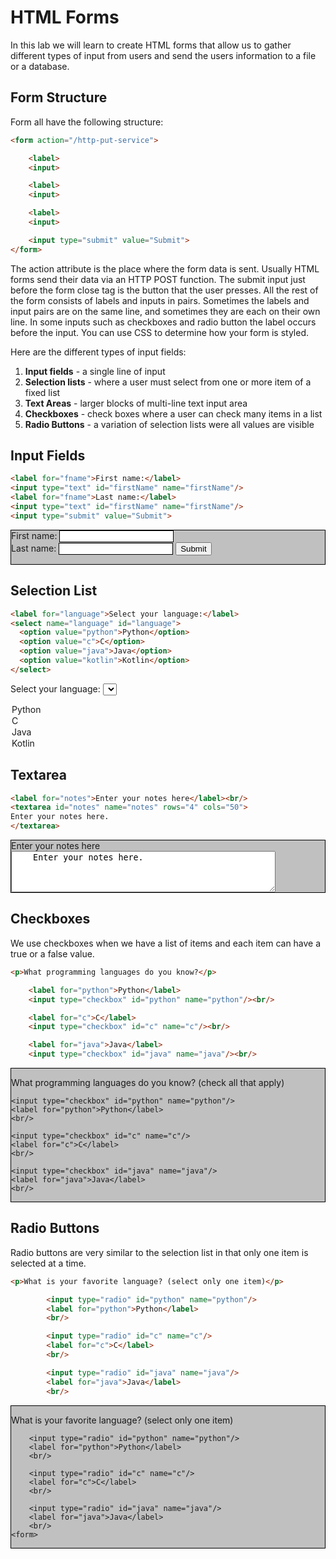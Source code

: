 # HTML Forms
In this lab we will learn to create HTML forms that allow us to gather different types of input from users and send the users information to a file or a database.

## Form Structure
Form all have the following structure:

```html
<form action="/http-put-service">

    <label>
    <input>

    <label>
    <input>

    <label>
    <input>

    <input type="submit" value="Submit">
</form>
```

The action attribute is the place where the form data is sent.  Usually HTML forms send their data via an HTTP POST function.  The submit input just before the form close tag is the button that the user presses.  All the rest of the form consists of labels and inputs in pairs.  Sometimes the labels and input pairs are on the same line, and sometimes they are each on their own line. In some inputs such as checkboxes and radio button the label occurs before the input. You can use CSS to determine how your form is styled.

Here are the different types of input fields:

1. **Input fields** - a single line of input
2. **Selection lists** - where a user must select from one or more item of a fixed list
3. **Text Areas** - larger blocks of multi-line text input area
4. **Checkboxes** - check boxes where a user can check many items in a list
5. **Radio Buttons** - a variation of selection lists were all values are visible

## Input Fields

```html
<label for="fname">First name:</label>
<input type="text" id="firstName" name="firstName"/>
<label for="fname">Last name:</label>
<input type="text" id="firstName" name="firstName"/>
<input type="submit" value="Submit">
```

<div style="border:solid black 1px; background-color:silver">
    <form action="/http-put-service">
        <label for="fname">First name:</label>
        <input style="border:solid black 1px" type="text" id="firstName" name="firstName"/><br/>
        <label for="fname">Last name:</label>
        <input style="border:solid black 1px" type="text" id="lastName" name="lastName"/>
        <input type="submit" value="Submit">
    </form>
</div>

## Selection List

```html
<label for="language">Select your language:</label>
<select name="language" id="language">
  <option value="python">Python</option>
  <option value="c">C</option>
  <option value="java">Java</option>
  <option value="kotlin">Kotlin</option>
</select>
```

<label for="fname">Select your language:</label>
<select name="language" id="language">
  <option value="python">Python</option>
  <option value="c">C</option>
  <option value="java">Java</option>
  <option value="kotlin">Kotlin</option>
</select>

## Textarea

```html
<label for="notes">Enter your notes here</label><br/>
<textarea id="notes" name="notes" rows="4" cols="50">
Enter your notes here.
</textarea>
```

<div style="border:solid black 1px; background-color:silver">
    <label for="notes">Enter your notes here</label><br/>
    <textarea id="notes" name="notes" rows="4" cols="50">
    Enter your notes here.
    </textarea>
</div>

## Checkboxes
We use checkboxes when we have a list of items and each item can have a true or a false value.

```html
<p>What programming languages do you know?</p>

    <label for="python">Python</label>
    <input type="checkbox" id="python" name="python"/><br/>

    <label for="c">C</label>
    <input type="checkbox" id="c" name="c"/><br/>

    <label for="java">Java</label>
    <input type="checkbox" id="java" name="java"/><br/>
```

<div style="border:solid black 1px; background-color:silver">
    <p>What programming languages do you know? (check all that apply)</p>

    <input type="checkbox" id="python" name="python"/>
    <label for="python">Python</label>
    <br/>

    <input type="checkbox" id="c" name="c"/>
    <label for="c">C</label>
    <br/>

    <input type="checkbox" id="java" name="java"/>
    <label for="java">Java</label>
    <br/>
</div>

## Radio Buttons
Radio buttons are very similar to the selection list in that only one item is selected at a time.

```html
<p>What is your favorite language? (select only one item)</p>

        <input type="radio" id="python" name="python"/>
        <label for="python">Python</label>
        <br/>

        <input type="radio" id="c" name="c"/>
        <label for="c">C</label>
        <br/>

        <input type="radio" id="java" name="java"/>
        <label for="java">Java</label>
        <br/>
```

<div style="border:solid black 1px; background-color:silver">
    <form>
        <p>What is your favorite language? (select only one item)</p>

        <input type="radio" id="python" name="python"/>
        <label for="python">Python</label>
        <br/>

        <input type="radio" id="c" name="c"/>
        <label for="c">C</label>
        <br/>

        <input type="radio" id="java" name="java"/>
        <label for="java">Java</label>
        <br/>
    <form>
</div>